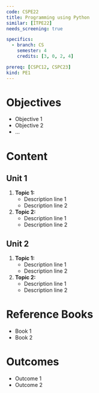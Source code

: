 ```yaml
---
code: CSPE22
title: Programming using Python
similar: [ITPE22]
needs_screening: true

specifics:
  - branch: CS
    semester: 4
    credits: [3, 0, 2, 4]

prereq: [CSPC12, CSPC23]
kind: PE1
---
```


# Objectives

- Objective 1
- Objective 2
- ...

# Content

## Unit 1

1. **Topic 1:**
   - Description line 1
   - Description line 2
2. **Topic 2:**
   - Description line 1
   - Description line 2

## Unit 2

1. **Topic 1:**
   - Description line 1
   - Description line 2
2. **Topic 2:**
   - Description line 1
   - Description line 2

# Reference Books

- Book 1
- Book 2

# Outcomes

- Outcome 1
- Outcome 2
